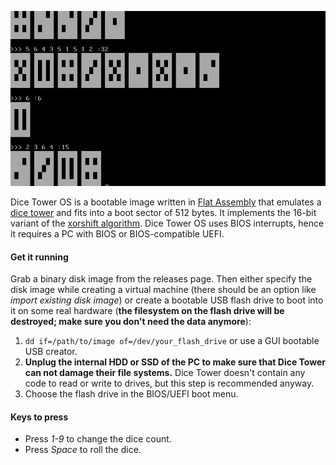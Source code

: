 ![](screenshot.png?raw=true)

Dice Tower OS is a bootable image written in [Flat Assembly](https://flatassembler.net/)
that emulates a [dice tower](https://en.wikipedia.org/wiki/Dice_tower) and fits into a
boot sector of 512 bytes. It implements the 16-bit variant of the
[xorshift algorithm](https://en.wikipedia.org/wiki/Xorshift). Dice Tower OS uses BIOS
interrupts, hence it requires a PC with BIOS or BIOS-compatible UEFI.

#### Get it running

Grab a binary disk image from the releases page. Then either specify the disk image
while creating a virtual machine (there should be an option like
_import existing disk image_) or create a bootable USB flash drive to boot into it on
some real hardware (**the filesystem on the flash drive will be destroyed; make sure you
don't need the data anymore**):

1. `dd if=/path/to/image of=/dev/your_flash_drive` or use a GUI bootable USB creator.
2. **Unplug the internal HDD or SSD of the PC to make sure that Dice Tower can not damage
their file systems.** Dice Tower doesn't contain any code to read or write to drives, but
this step is recommended anyway.
3. Choose the flash drive in the BIOS/UEFI boot menu.

#### Keys to press

- Press _1-9_ to change the dice count.
- Press _Space_ to roll the dice.
